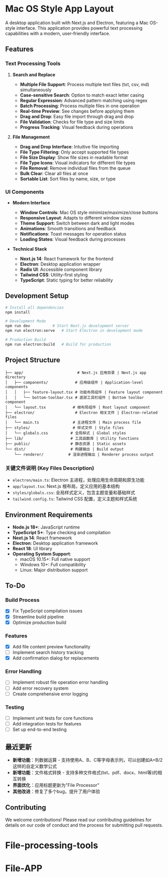 # Mac OS Style App Layout

A desktop application built with Next.js and Electron, featuring a Mac OS-style interface. This application provides powerful text processing capabilities with a modern, user-friendly interface.

## Features

### Text Processing Tools

1. **Search and Replace**
   - **Multiple File Support**: Process multiple text files (txt, csv, md) simultaneously
   - **Case-sensitive Search**: Option to match exact letter casing
   - **Regular Expression**: Advanced pattern matching using regex
   - **Batch Processing**: Process multiple files in one operation
   - **Real-time Preview**: See changes before applying them
   - **Drag and Drop**: Easy file import through drag and drop
   - **File Validation**: Checks for file type and size limits
   - **Progress Tracking**: Visual feedback during operations

2. **File Management**
   - **Drag and Drop Interface**: Intuitive file importing
   - **File Type Filtering**: Only accept supported file types
   - **File Size Display**: Show file sizes in readable format
   - **File Type Icons**: Visual indicators for different file types
   - **File Removal**: Remove individual files from the queue
   - **Bulk Clear**: Clear all files at once
   - **Sortable List**: Sort files by name, size, or type

### UI Components

- **Modern Interface**
  - **Window Controls**: Mac OS style minimize/maximize/close buttons
  - **Responsive Layout**: Adapts to different window sizes
  - **Theme Support**: Switch between dark and light modes
  - **Animations**: Smooth transitions and feedback
  - **Notifications**: Toast messages for operation status
  - **Loading States**: Visual feedback during processes

- **Technical Stack**
  - **Next.js 14**: React framework for the frontend
  - **Electron**: Desktop application wrapper
  - **Radix UI**: Accessible component library
  - **Tailwind CSS**: Utility-first styling
  - **TypeScript**: Static typing for better reliability

## Development Setup

```bash
# Install all dependencies
npm install

# Development Mode
npm run dev          # Start Next.js development server
npm run electron:serve   # Start Electron in development mode

# Production Build
npm run electron:build   # Build for production
```

## Project Structure

```
├── app/                        # Next.js 应用目录 | Next.js app directory
│   ├── components/            # 应用级组件 | Application-level components
│   │   ├── feature-layout.tsx # 功能布局组件 | Feature layout component
│   │   └── bottom-toolbar.tsx # 底部工具栏组件 | Bottom toolbar component
│   └── layout.tsx            # 根布局组件 | Root layout component
├── electron/                  # Electron 相关文件 | Electron-related files
│   └── main.ts               # 主进程文件 | Main process file
├── styles/                   # 样式文件 | Style files
│   └── globals.css          # 全局样式 | Global styles
├── lib/                     # 工具函数库 | Utility functions
├── public/                  # 静态资源 | Static assets
└── dist/                    # 构建输出 | Build output
    └── renderer/           # 渲染进程输出 | Renderer process output
```

### 关键文件说明 (Key Files Description)

- `electron/main.ts`: Electron 主进程，处理应用生命周期和原生功能
- `app/layout.tsx`: Next.js 根布局，定义应用的基本结构
- `styles/globals.css`: 全局样式定义，包含主题变量和基础样式
- `tailwind.config.ts`: Tailwind CSS 配置，定义主题和样式系统

## Environment Requirements

- **Node.js 18+**: JavaScript runtime
- **TypeScript 5+**: Type checking and compilation
- **Next.js 14**: React framework
- **Electron**: Desktop application framework
- **React 18**: UI library
- **Operating System Support**:
  - macOS 10.15+: Full native support
  - Windows 10+: Full compatibility
  - Linux: Major distribution support

## To-Do

### Build Process
- [x] Fix TypeScript compilation issues
- [x] Streamline build pipeline
- [x] Optimize production build

### Features
- [x] Add file content preview functionality
- [ ] Implement search history tracking
- [x] Add confirmation dialog for replacements

### Error Handling
- [ ] Implement robust file operation error handling
- [ ] Add error recovery system
- [ ] Create comprehensive error logging

### Testing
- [ ] Implement unit tests for core functions
- [ ] Add integration tests for features
- [ ] Set up end-to-end testing

## 最近更新

- **新增功能**：列数据运算 - 支持使用A、B、C等字母表示列，可以创建如A+B/2这样的自定义数学公式
- **新增功能**：文件格式转换 - 支持多种文件格式(txt、pdf、docx、html等)的相互转换
- **界面优化**：应用标题更新为"File Processor"
- **其他改进**：修复了多个bug，提升了用户体验

## Contributing

We welcome contributions! Please read our contributing guidelines for details on our code of conduct and the process for submitting pull requests.

# File-processing-tools
# File-APP
